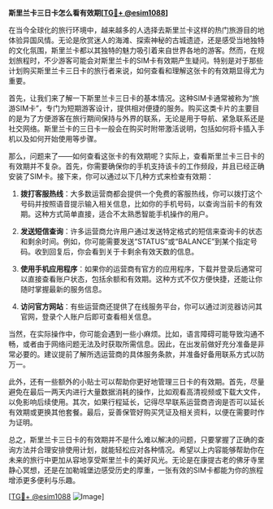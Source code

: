 **斯里兰卡三日卡怎么看有效期[[TG💪+ @esim1088](https://t.me/s/esim1088)]**

在当今全球化的旅行环境中，越来越多的人选择去斯里兰卡这样的热门旅游目的地体验异国风情。无论是欣赏迷人的海滩、探索神秘的古城遗迹，还是感受当地独特的文化氛围，斯里兰卡都以其独特的魅力吸引着来自世界各地的游客。然而，在规划旅程时，不少游客可能会对斯里兰卡的SIM卡有效期产生疑问。特别是对于那些计划购买斯里兰卡三日卡的旅行者来说，如何查看和理解这张卡的有效期显得尤为重要。

首先，让我们来了解一下斯里兰卡三日卡的基本情况。这种SIM卡通常被称为“旅游SIM卡”，专门为短期游客设计，提供相对便捷的服务。购买这类卡片的主要目的是为了方便游客在旅行期间保持与外界的联系，无论是用于导航、紧急联系还是社交网络。斯里兰卡的三日卡一般会在购买时附带激活说明，包括如何将卡插入手机以及如何开始使用等步骤。

那么，问题来了——如何查看这张卡的有效期呢？实际上，查看斯里兰卡三日卡的有效期并不复杂。首先，你需要确保你的手机支持该卡的工作频段，并且已经正确安装了SIM卡。接下来，你可以通过以下几种方式来检查有效期：

1. **拨打客服热线**：大多数运营商都会提供一个免费的客服热线，你可以拨打这个号码并按照语音提示输入相关信息，比如你的手机号码，以查询当前卡的有效期。这种方式简单直接，适合不太熟悉智能手机操作的用户。

2. **发送短信查询**：许多运营商允许用户通过发送特定格式的短信来查询卡的状态和剩余时间。例如，你可能需要发送“STATUS”或“BALANCE”到某个指定号码。收到回复后，你会看到关于卡剩余有效天数的信息。

3. **使用手机应用程序**：如果你的运营商有官方的应用程序，下载并登录后通常可以直接查看账户状态，包括余额和有效期。这种方式不仅方便快捷，还能让你随时掌握最新的服务信息。

4. **访问官方网站**：有些运营商还提供了在线服务平台，你可以通过浏览器访问其官网，登录个人账户后即可查看相关信息。

当然，在实际操作中，你可能会遇到一些小麻烦。比如，语言障碍可能导致沟通不畅，或者由于网络问题无法及时获取所需信息。因此，在出发前做好充分准备是非常必要的。建议提前了解所选运营商的具体服务条款，并准备好备用联系方式以防万一。

此外，还有一些额外的小贴士可以帮助你更好地管理三日卡的有效期。首先，尽量避免在最后一两天内进行大量数据消耗的操作，比如观看高清视频或下载大文件，以免影响后续使用。其次，如果行程延长，记得尽早联系运营商咨询是否可以延长有效期或更换其他套餐。最后，妥善保管好购买凭证及相关资料，以便在需要时作为证明。

总之，斯里兰卡三日卡的有效期并不是什么难以解决的问题，只要掌握了正确的查询方法并合理安排使用计划，就能轻松应对各种情况。希望以上内容能够帮助你在未来的旅行中更加从容地享受斯里兰卡的美好风光。无论是在康提古老的佛牙寺里静心冥想，还是在加勒城堡边感受历史的厚重，一张有效的SIM卡都能为你的旅程增添更多便利与乐趣。

[[TG💪+ @esim1088](https://t.me/s/esim1088) ![Image](https://i.postimg.cc/4NQfJmqS/Snipaste-2025-05-13-00-14-12.png)]